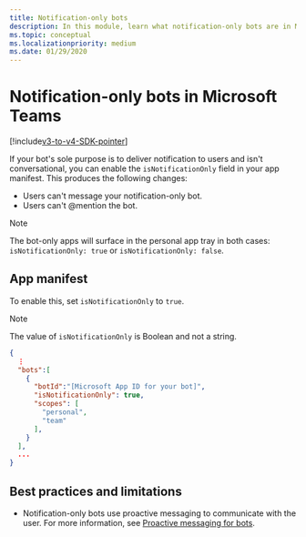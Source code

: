 ```yaml
---
title: Notification-only bots
description: In this module, learn what notification-only bots are in Microsoft Teams, app manifest and its best practices and limitations
ms.topic: conceptual
ms.localizationpriority: medium
ms.date: 01/29/2020
---
```

# Notification-only bots in Microsoft Teams

[!include[v3-to-v4-SDK-pointer](~/includes/v3-to-v4-pointer-bots.md)]

If your bot's sole purpose is to deliver notification to users and isn't conversational, you can enable the `isNotificationOnly` field in your app manifest. This produces the following changes:

* Users can't message your notification-only bot.
* Users can't @mention the bot.

> [!NOTE]
> The bot-only apps will surface in the personal app tray in both cases: `isNotificationOnly: true` or `isNotificationOnly: false`.

## App manifest

To enable this, set `isNotificationOnly` to `true`.

> [!NOTE]
> The value of `isNotificationOnly` is Boolean and not a string.

```json
{
  ⋮
  "bots":[
    {
      "botId":"[Microsoft App ID for your bot]",
      "isNotificationOnly": true,
      "scopes": [
        "personal",
        "team"
      ],
    }
  ],
  ...
}
```

## Best practices and limitations

* Notification-only bots use proactive messaging to communicate with the user. For more information, see [Proactive messaging for bots](~/resources/bot-v3/bot-conversations/bots-conv-proactive.md).
